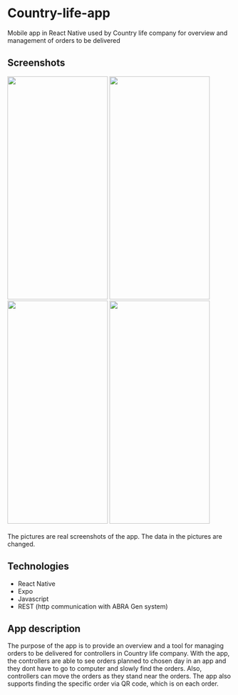 # Country-life-app
Mobile app in React Native used by Country life company for overview and management of orders to be delivered
## Screenshots
<img src="https://github.com/Noggerstar1/Country-life-app/assets/106750938/5345cb28-bbc9-44fd-a12a-9afe162d31d7" width="225" height="500">
<img src="https://github.com/Noggerstar1/Country-life-app/assets/106750938/1d30b1a3-c147-41de-885f-a437be59ab34" width="225" height="500">
<img src="https://github.com/Noggerstar1/Country-life-app/assets/106750938/80646f4b-c44c-4549-9645-016c584f4e5a" width="225" height="500">
<img src="https://github.com/Noggerstar1/Country-life-app/assets/106750938/a159796c-ba78-436a-b71c-a7da0f25ea4c" width="225" height="500">

<br>
<br>
The pictures are real screenshots of the app. The data in the pictures are changed.

## Technologies
- React Native
- Expo
- Javascript
- REST (http communication with ABRA Gen system)

## App description
The purpose of the app is to provide an overview and a tool for managing orders to be delivered for controllers in Country life company. With the app, the controllers are able to see orders planned to chosen day in an app and they dont have to go to computer and slowly find the orders. Also, controllers can move the orders as they stand near the orders. The app also supports finding the specific order via QR code, which is on each order.
